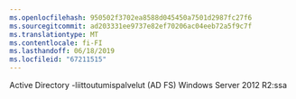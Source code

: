```yaml
---
ms.openlocfilehash: 950502f3702ea8588d045450a7501d2987fc27f6
ms.sourcegitcommit: ad203331ee9737e82ef70206ac04eeb72a5f9c7f
ms.translationtype: MT
ms.contentlocale: fi-FI
ms.lasthandoff: 06/18/2019
ms.locfileid: "67211515"
---
```

Active Directory -liittoutumispalvelut (AD FS) Windows Server 2012 R2:ssa